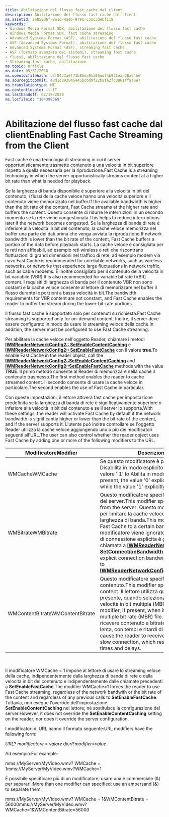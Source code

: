 ```yaml
---
title: Abilitazione del flusso fast cache dal client
description: Abilitazione del flusso fast cache dal client
ms.assetid: 2a850d6f-8e1d-4aeb-9791-c51c3debf118
keywords:
- Windows Media Format SDK, abilitazione del flusso fast cache
- Windows Media Format SDK, fast cache streaming
- Advanced Systems Format (ASF), abilitazione del flusso fast cache
- ASF (Advanced Systems Format), abilitazione del flusso fast cache
- Advanced Systems Format (ASF), streaming fast cache
- ASF (formato avanzato dei sistemi), streaming fast cache
- flussi, abilitazione del flusso fast cache
- Streaming fast cache, abilitazione
ms.topic: article
ms.date: 05/31/2018
ms.openlocfilehash: c3f8423a6f71b86ea91a05ed74b931eaa28a64be
ms.sourcegitcommit: 48d1c892045445bcbd0f22bafa2fd3861ffaa6e7
ms.translationtype: MT
ms.contentlocale: it-IT
ms.lasthandoff: 02/19/2020
ms.locfileid: "104398569"
---
```

# <a name="enabling-fast-cache-streaming-from-the-client"></a><span data-ttu-id="383ea-111">Abilitazione del flusso fast cache dal client</span><span class="sxs-lookup"><span data-stu-id="383ea-111">Enabling Fast Cache Streaming from the Client</span></span>

<span data-ttu-id="383ea-112">Fast cache è una tecnologia di streaming in cui il server opportunisticamente trasmette contenuto a una velocità in bit superiore rispetto a quella necessaria per la riproduzione.</span><span class="sxs-lookup"><span data-stu-id="383ea-112">Fast Cache is a streaming technology in which the server opportunistically streams content at a higher bit rate than what is needed for playback.</span></span>

<span data-ttu-id="383ea-113">Se la larghezza di banda disponibile è superiore alla velocità in bit del contenuto, i flussi della cache veloce hanno una velocità superiore e il contenuto viene memorizzato nel buffer.</span><span class="sxs-lookup"><span data-stu-id="383ea-113">If the available bandwidth is higher than the bit rate of the content, Fast Cache streams at the higher rate and buffers the content.</span></span> <span data-ttu-id="383ea-114">Questo consente di ridurre le interruzioni in un secondo momento se la rete viene congestionata.</span><span class="sxs-lookup"><span data-stu-id="383ea-114">This helps to reduce interruptions later if the network becomes congested.</span></span> <span data-ttu-id="383ea-115">Se la larghezza di banda di rete è inferiore alla velocità in bit del contenuto, la cache veloce memorizza nel buffer una parte dei dati prima che venga avviata la riproduzione.</span><span class="sxs-lookup"><span data-stu-id="383ea-115">If network bandwidth is lower than the bit rate of the content, Fast Cache buffers a portion of the data before playback starts.</span></span> <span data-ttu-id="383ea-116">La cache veloce è consigliata per le reti non affidabili, ad esempio reti wireless o reti che riscontrano fluttuazioni di grandi dimensioni nel traffico di rete, ad esempio modem via cavo.</span><span class="sxs-lookup"><span data-stu-id="383ea-116">Fast Cache is recommended for unreliable networks, such as wireless networks, or networks that experience large fluctuations in network traffic, such as cable modems.</span></span> <span data-ttu-id="383ea-117">È inoltre consigliato per il contenuto della velocità in bit variabile (VBR).</span><span class="sxs-lookup"><span data-stu-id="383ea-117">It is also recommended for variable bit rate (VBR) content.</span></span> <span data-ttu-id="383ea-118">I requisiti di larghezza di banda per il contenuto VBR non sono costanti e la cache veloce consente al lettore di memorizzare nel buffer il flusso durante le porzioni a bassa velocità in bit.</span><span class="sxs-lookup"><span data-stu-id="383ea-118">The bandwidth requirements for VBR content are not constant, and Fast Cache enables the reader to buffer the stream during the lower-bit-rate portions.</span></span>

<span data-ttu-id="383ea-119">Il flusso fast cache è supportato solo per contenuti su richiesta.</span><span class="sxs-lookup"><span data-stu-id="383ea-119">Fast Cache streaming is supported only for on-demand content.</span></span> <span data-ttu-id="383ea-120">Inoltre, il server deve essere configurato in modo da usare lo streaming veloce della cache.</span><span class="sxs-lookup"><span data-stu-id="383ea-120">In addition, the server must be configured to use Fast Cache streaming.</span></span>

<span data-ttu-id="383ea-121">Per abilitare la cache veloce nell'oggetto Reader, chiamare i metodi [**IWMReaderNetworkConfig2:: SetEnableContentCaching**](/previous-versions/windows/desktop/api/Wmsdkidl/nf-wmsdkidl-iwmreadernetworkconfig2-setenablecontentcaching) e [**IWMReaderNetworkConfig2:: SetEnableFastCache**](/previous-versions/windows/desktop/api/Wmsdkidl/nf-wmsdkidl-iwmreadernetworkconfig2-setenablefastcache) con il valore **true**.</span><span class="sxs-lookup"><span data-stu-id="383ea-121">To enable Fast Cache in the reader object, call the [**IWMReaderNetworkConfig2::SetEnableContentCaching**](/previous-versions/windows/desktop/api/Wmsdkidl/nf-wmsdkidl-iwmreadernetworkconfig2-setenablecontentcaching) and [**IWMReaderNetworkConfig2::SetEnableFastCache**](/previous-versions/windows/desktop/api/Wmsdkidl/nf-wmsdkidl-iwmreadernetworkconfig2-setenablefastcache) methods with the value **TRUE**.</span></span> <span data-ttu-id="383ea-122">Il primo metodo consente al Reader di memorizzare nella cache il contenuto trasmesso.</span><span class="sxs-lookup"><span data-stu-id="383ea-122">The first method enables the reader to cache streamed content.</span></span> <span data-ttu-id="383ea-123">Il secondo consente di usare la cache veloce in particolare.</span><span class="sxs-lookup"><span data-stu-id="383ea-123">The second enables the use of Fast Cache in particular.</span></span>

<span data-ttu-id="383ea-124">Con queste impostazioni, il lettore attiverà fast cache per impostazione predefinita se la larghezza di banda di rete è significativamente superiore o inferiore alla velocità in bit del contenuto e se il server lo supporta.</span><span class="sxs-lookup"><span data-stu-id="383ea-124">With these settings, the reader will activate Fast Cache by default if the network bandwidth is significantly higher or lower than the bit rate of the content, and if the server supports it.</span></span> <span data-ttu-id="383ea-125">L'utente può inoltre controllare se l'oggetto Reader utilizza la cache veloce aggiungendo uno o più dei modificatori seguenti all'URL.</span><span class="sxs-lookup"><span data-stu-id="383ea-125">The user can also control whether the reader object uses Fast Cache by adding one or more of the following modifiers to the URL.</span></span>



| <span data-ttu-id="383ea-126">Modificatore</span><span class="sxs-lookup"><span data-stu-id="383ea-126">Modifier</span></span>         | <span data-ttu-id="383ea-127">Descrizione</span><span class="sxs-lookup"><span data-stu-id="383ea-127">Description</span></span>                                                                                                                                                                                                                                                                                                                                      |
|------------------|--------------------------------------------------------------------------------------------------------------------------------------------------------------------------------------------------------------------------------------------------------------------------------------------------------------------------------------------------|
| <span data-ttu-id="383ea-128">WMCache</span><span class="sxs-lookup"><span data-stu-id="383ea-128">WMCache</span></span>          | <span data-ttu-id="383ea-129">Se questo modificatore è presente, il valore ' 0' Disabilita in modo esplicito la cache veloce, mentre il valore ' 1' lo Abilita in modo esplicito.</span><span class="sxs-lookup"><span data-stu-id="383ea-129">If this modifier is present, the value '0' explicitly disables Fast Cache, while the value '1' explicitly enables it.</span></span>                                                                                                                                                                                                                            |
| <span data-ttu-id="383ea-130">WMBitrate</span><span class="sxs-lookup"><span data-stu-id="383ea-130">WMBitrate</span></span>        | <span data-ttu-id="383ea-131">Questo modificatore specifica la velocità in bit massima del server.</span><span class="sxs-lookup"><span data-stu-id="383ea-131">This modifier specifies the maximum bit rate from the server.</span></span> <span data-ttu-id="383ea-132">Questo modificatore può essere usato per limitare la cache veloce a un determinato limite di larghezza di banda.</span><span class="sxs-lookup"><span data-stu-id="383ea-132">This modifier can be used to restrict Fast Cache to a certain bandwidth limit.</span></span> <span data-ttu-id="383ea-133">Questo modificatore viene ignorato se una larghezza di banda di connessione esplicita è già impostata con una chiamata a [**IWMReaderNetworkConfig:: SetConnectionBandwidth**](/previous-versions/windows/desktop/api/Wmsdkidl/nf-wmsdkidl-iwmreadernetworkconfig-setconnectionbandwidth).</span><span class="sxs-lookup"><span data-stu-id="383ea-133">This modifier is ignored if an explicit connection bandwidth is already set with a call to [**IWMReaderNetworkConfig::SetConnectionBandwidth**](/previous-versions/windows/desktop/api/Wmsdkidl/nf-wmsdkidl-iwmreadernetworkconfig-setconnectionbandwidth).</span></span> |
| <span data-ttu-id="383ea-134">WMContentBitrate</span><span class="sxs-lookup"><span data-stu-id="383ea-134">WMContentBitrate</span></span> | <span data-ttu-id="383ea-135">Questo modificatore specifica la velocità in bit per il contenuto.</span><span class="sxs-lookup"><span data-stu-id="383ea-135">This modifier specifies the bit rate for the content.</span></span> <span data-ttu-id="383ea-136">Il lettore utilizza questo modificatore, se presente, quando seleziona i flussi da un file con velocità in bit multipla (MBR).</span><span class="sxs-lookup"><span data-stu-id="383ea-136">The reader uses this modifier, if present, when it selects streams from a multiple bit rate (MBR) file.</span></span> <span data-ttu-id="383ea-137">In questo modo, il lettore può ricevere contenuto a bitrate elevato su una connessione lenta, con tempi e ritardi di buffer molto lunghi.</span><span class="sxs-lookup"><span data-stu-id="383ea-137">This can cause the reader to receive high bit rate content over a slow connection, which results in very long buffering times and delays.</span></span>                                          |



 

<span data-ttu-id="383ea-138">Il modificatore WMCache = 1 impone al lettore di usare lo streaming veloce della cache, indipendentemente dalla larghezza di banda di rete o dalla velocità in bit del contenuto e indipendentemente dalle chiamate precedenti a **SetEnableFastCache**.</span><span class="sxs-lookup"><span data-stu-id="383ea-138">The modifier WMCache=1 forces the reader to use Fast Cache streaming, regardless of the network bandwith or the bit rate of the content and regardless of any previous calls to **SetEnableFastCache**.</span></span> <span data-ttu-id="383ea-139">Tuttavia, non esegue l'override dell'impostazione **SetEnableContentCaching** nel lettore; né sostituisce la configurazione del server.</span><span class="sxs-lookup"><span data-stu-id="383ea-139">However, it does not override the **SetEnableContentCaching** setting on the reader; nor does it override the server configuration.</span></span>

<span data-ttu-id="383ea-140">I modificatori di URL hanno il formato seguente:</span><span class="sxs-lookup"><span data-stu-id="383ea-140">URL modifiers have the following form:</span></span>

<span data-ttu-id="383ea-141">*URL*? *modificatore* = *valore* di</span><span class="sxs-lookup"><span data-stu-id="383ea-141">*url*?*modifier*=*value*</span></span>

<span data-ttu-id="383ea-142">Ad esempio:</span><span class="sxs-lookup"><span data-stu-id="383ea-142">For example:</span></span>

<span data-ttu-id="383ea-143">mms://MyServer/MyVideo.wmv? WMCache = 1</span><span class="sxs-lookup"><span data-stu-id="383ea-143">mms://MyServer/MyVideo.wmv?WMCache=1</span></span>

<span data-ttu-id="383ea-144">È possibile specificare più di un modificatore; usare una e commerciale (&) per separarli:</span><span class="sxs-lookup"><span data-stu-id="383ea-144">More than one modifier can specified; use an ampersand (&) to separate them:</span></span>

<span data-ttu-id="383ea-145">mms://MyServer/MyVideo.wmv? WMCache = 1&WMContentBitrate = 56000</span><span class="sxs-lookup"><span data-stu-id="383ea-145">mms://MyServer/MyVideo.wmv?WMCache=1&WMContentBitrate=56000</span></span>

 

 




